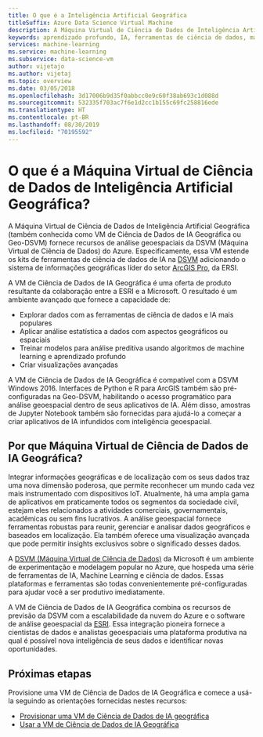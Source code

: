 ```yaml
---
title: O que é a Inteligência Artificial Geográfica
titleSuffix: Azure Data Science Virtual Machine
description: A Máquina Virtual de Ciência de Dados de Inteligência Artificial Geográfica fornece ArcGIS Pro para trabalhar com os dados geográficos, bem como Python, R e kits de ferramentas de ciência de dados para trabalhar com ML e IA.
keywords: aprendizado profundo, IA, ferramentas de ciência de dados, máquina virtual de ciência de dados, análise geoespacial
services: machine-learning
ms.service: machine-learning
ms.subservice: data-science-vm
author: vijetajo
ms.author: vijetaj
ms.topic: overview
ms.date: 03/05/2018
ms.openlocfilehash: 3d17006b9d35f0abbcc0e9c60f38ab693c1d088d
ms.sourcegitcommit: 532335f703ac7f6e1d2cc1b155c69fc258816ede
ms.translationtype: HT
ms.contentlocale: pt-BR
ms.lasthandoff: 08/30/2019
ms.locfileid: "70195592"
---
```

# <a name="what-is-the-geo-artificial-intelligence-data-science-virtual-machine"></a>O que é a Máquina Virtual de Ciência de Dados de Inteligência Artificial Geográfica?

A Máquina Virtual de Ciência de Dados de Inteligência Artificial Geográfica (também conhecida como VM de Ciência de Dados de IA Geográfica ou Geo-DSVM) fornece recursos de análise geoespaciais da DSVM (Máquina Virtual de Ciência de Dados) do Azure. Especificamente, essa VM estende os kits de ferramentas de ciência de dados de IA na [DSVM](overview.md) adicionando o sistema de informações geográficas líder do setor [ArcGIS Pro](https://www.esri.com/arcgis/products/arcgis-pro/overview), da ERSI.

 A VM de Ciência de Dados de IA Geográfica é uma oferta de produto resultante da colaboração entre a ESRI e a Microsoft. O resultado é um ambiente avançado que fornece a capacidade de:

- Explorar dados com as ferramentas de ciência de dados e IA mais populares
- Aplicar análise estatística a dados com aspectos geográficos ou espaciais
- Treinar modelos para análise preditiva usando algoritmos de machine learning e aprendizado profundo
- Criar visualizações avançadas

A VM de Ciência de Dados de IA Geográfica é compatível com a DSVM Windows 2016. Interfaces de Python e R para ArcGIS também são pré-configuradas na Geo-DSVM, habilitando o acesso programático para análise geoespacial dentro de seus aplicativos de IA. Além disso, amostras de Jupyter Notebook também são fornecidas para ajudá-lo a começar a criar aplicativos de IA infundidos com inteligência geoespacial.


## <a name="why-geo-ai-data-science-vm"></a>Por que Máquina Virtual de Ciência de Dados de IA Geográfica? 

Integrar informações geográficas e de localização com os seus dados traz uma nova dimensão poderosa, que permite reconhecer um mundo cada vez mais instrumentado com dispositivos IoT. Atualmente, há uma ampla gama de aplicativos em praticamente todos os segmentos da sociedade civil, estejam eles relacionados a atividades comerciais, governamentais, acadêmicas ou sem fins lucrativos. A análise geoespacial fornece ferramentas robustas para reunir, gerenciar e analisar dados geográficos e baseados em localização. Ela também oferece uma visualização avançada que pode permitir insights exclusivos sobre o significado desses dados.

A [DSVM (Máquina Virtual de Ciência de Dados)](overview.md) da Microsoft é um ambiente de experimentação e modelagem popular no Azure, que hospeda uma série de ferramentas de IA, Machine Learning e ciência de dados. Essas plataformas e ferramentas são todas convenientemente pré-configuradas para ajudar você a ser produtivo imediatamente.

A VM de Ciência de Dados de IA Geográfica combina os recursos de previsão da DSVM com a escalabilidade da nuvem do Azure e o software de análise geoespacial da [ESRI](https://www.esri.com). Essa integração pioneira fornece a cientistas de dados e analistas geoespaciais uma plataforma produtiva na qual é possível nova inteligência de seus dados e identificar novas oportunidades.


## <a name="next-steps"></a>Próximas etapas

Provisione uma VM de Ciência de Dados de IA Geográfica e comece a usá-la seguindo as orientações fornecidas nestes recursos:

* [Provisionar uma VM de Ciência de Dados de IA geográfica](provision-geo-ai-dsvm.md)
* [Usar a VM de Ciência de Dados de IA Geográfica](use-geo-ai-dsvm.md)
